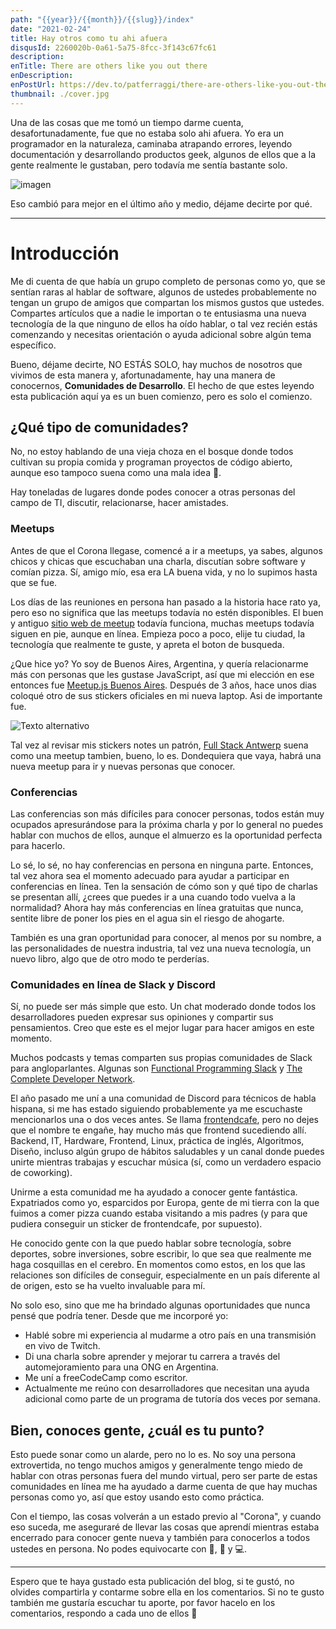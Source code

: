 ```yaml
---
path: "{{year}}/{{month}}/{{slug}}/index"
date: "2021-02-24"
title: Hay otros como tu ahi afuera
disqusId: 2260020b-0a61-5a75-8fcc-3f143c67fc61
description:
enTitle: There are others like you out there
enDescription:
enPostUrl: https://dev.to/patferraggi/there-are-others-like-you-out-there-1jgb
thumbnail: ./cover.jpg
---
```



Una de las cosas que me tomó un tiempo darme cuenta, desafortunadamente, fue que no estaba solo ahi afuera.
Yo era un programador en la naturaleza, caminaba atrapando errores, leyendo documentación y desarrollando productos geek, algunos de ellos que a la gente realmente le gustaban, pero todavía me sentía bastante solo.

![imagen](https://dev-to-uploads.s3.amazonaws.com/uploads/articles/4udgtcr7nnvhoioq4snz.png)

Eso cambió para mejor en el último año y medio, déjame decirte por qué.

-----

# Introducción

Me di cuenta de que había un grupo completo de personas como yo, que se sentían raras al hablar de software, algunos de ustedes probablemente no tengan un grupo de amigos que compartan los mismos gustos que ustedes.
Compartes artículos que a nadie le importan o te entusiasma una nueva tecnología de la que ninguno de ellos ha oído hablar, o tal vez recién estás comenzando y necesitas orientación o ayuda adicional sobre algún tema específico.

Bueno, déjame decirte, NO ESTÁS SOLO, hay muchos de nosotros que vivimos de esta manera y, afortunadamente, hay una manera de conocernos, __Comunidades de Desarrollo__. El hecho de que estes leyendo esta publicación aquí ya es un buen comienzo, pero es solo el comienzo.

## ¿Qué tipo de comunidades?

No, no estoy hablando de una vieja choza en el bosque donde todos cultivan su propia comida y programan proyectos de código abierto, aunque eso tampoco suena como una mala idea 🤔.

Hay toneladas de lugares donde podes conocer a otras personas del campo de TI, discutir, relacionarse, hacer amistades.

### Meetups

Antes de que el Corona llegase, comencé a ir a meetups, ya sabes, algunos chicos y chicas que escuchaban una charla, discutían sobre software y comían pizza. Sí, amigo mío, esa era LA buena vida, y no lo supimos hasta que se fue.

Los días de las reuniones en persona han pasado a la historia hace rato ya, pero eso no significa que las meetups todavía no estén disponibles. El buen y antiguo [sitio web de meetup](https://www.meetup.com/) todavía funciona, muchas meetups todavía siguen en pie, aunque en línea. Empieza poco a poco, elije tu ciudad, la tecnología que realmente te guste, y apreta el boton de busqueda.
 
¿Que hice yo? Yo soy de Buenos Aires, Argentina, y quería relacionarme más con personas que les gustase JavaScript, así que mi elección en ese entonces fue [Meetup.js Buenos Aires](https://meetupjs.com.ar/). Después de 3 años, hace unos dias coloqué otro de sus stickers oficiales en mi nueva laptop. Asi de importante fue.

![Texto alternativo](https://dev-to-uploads.s3.amazonaws.com/uploads/articles/1repgy5efkfb74b3zhlf.jpg)

Tal vez al revisar mis stickers notes un patrón, [Full Stack Antwerp](https://www.meetup.com/es-ES/fullstackantwerp/) suena como una meetup tambien, bueno, lo es. Dondequiera que vaya, habrá una nueva meetup para ir y nuevas personas que conocer.

### Conferencias

Las conferencias son más difíciles para conocer personas, todos están muy ocupados apresurándose para la próxima charla y por lo general no puedes hablar con muchos de ellos, aunque el almuerzo es la oportunidad perfecta para hacerlo.

Lo sé, lo sé, no hay conferencias en persona en ninguna parte. Entonces, tal vez ahora sea el momento adecuado para ayudar a participar en conferencias en línea. Ten la sensación de cómo son y qué tipo de charlas se presentan allí, ¿crees que puedes ir a una cuando todo vuelva a la normalidad? Ahora hay más conferencias en línea gratuitas que nunca, sentite libre de poner los pies en el agua sin el riesgo de ahogarte.

También es una gran oportunidad para conocer, al menos por su nombre, a las personalidades de nuestra industria, tal vez una nueva tecnología, un nuevo libro, algo que de otro modo te perderías.

### Comunidades en línea de Slack y Discord

Sí, no puede ser más simple que esto. Un chat moderado donde todos los desarrolladores pueden expresar sus opiniones y compartir sus pensamientos. Creo que este es el mejor lugar para hacer amigos en este momento.

Muchos podcasts y temas comparten sus propias comunidades de Slack para angloparlantes. Algunas son [Functional Programming Slack](https://fpchat-invite.herokuapp.com/) y [The Complete Developer Network](https://completedevelopernetwork.com/).

El año pasado me uní a una comunidad de Discord para técnicos de habla hispana, si me has estado siguiendo probablemente ya me escuchaste mencionarlos una o dos veces antes. Se llama [frontendcafe](https://frontend.cafe/), pero no dejes que el nombre te engañe, hay mucho más que frontend sucediendo allí. Backend, IT, Hardware, Frontend, Linux, práctica de inglés, Algoritmos, Diseño, incluso algún grupo de hábitos saludables y un canal donde puedes unirte mientras trabajas y escuchar música (sí, como un verdadero espacio de coworking).

Unirme a esta comunidad me ha ayudado a conocer gente fantástica. Expatriados como yo, esparcidos por Europa, gente de mi tierra con la que fuimos a comer pizza cuando estaba visitando a mis padres (y para que pudiera conseguir un sticker de frontendcafe, por supuesto).

He conocido gente con la que puedo hablar sobre tecnología, sobre deportes, sobre inversiones, sobre escribir, lo que sea que realmente me haga cosquillas en el cerebro. En momentos como estos, en los que las relaciones son difíciles de conseguir, especialmente en un país diferente al de origen, esto se ha vuelto invaluable para mí.

No solo eso, sino que me ha brindado algunas oportunidades que nunca pensé que podría tener. Desde que me incorporé yo:

- Hablé sobre mi experiencia al mudarme a otro país en una transmisión en vivo de Twitch.
- Di una charla sobre aprender y mejorar tu carrera a través del automejoramiento para una ONG en Argentina.
- Me uní a freeCodeCamp como escritor.
- Actualmente me reúno con desarrolladores que necesitan una ayuda adicional como parte de un programa de tutoría dos veces por semana.

## Bien, conoces gente, ¿cuál es tu punto?

Esto puede sonar como un alarde, pero no lo es. No soy una persona extrovertida, no tengo muchos amigos y generalmente tengo miedo de hablar con otras personas fuera del mundo virtual, pero ser parte de estas comunidades en línea me ha ayudado a darme cuenta de que hay muchas personas como yo, así que estoy usando esto como práctica.

Con el tiempo, las cosas volverán a un estado previo al "Corona", y cuando eso suceda, me aseguraré de llevar las cosas que aprendí mientras estaba encerrado para conocer gente nueva y también para conocerlos a todos ustedes en persona. No podes equivocarte con 🍕, 🍻 y 💻.

-----

Espero que te haya gustado esta publicación del blog, si te gustó, no olvides compartirla y contarme sobre ella en los comentarios.
Si no te gusto también me gustaría escuchar tu aporte, por favor hacelo en los comentarios, respondo a cada uno de ellos 🙂
